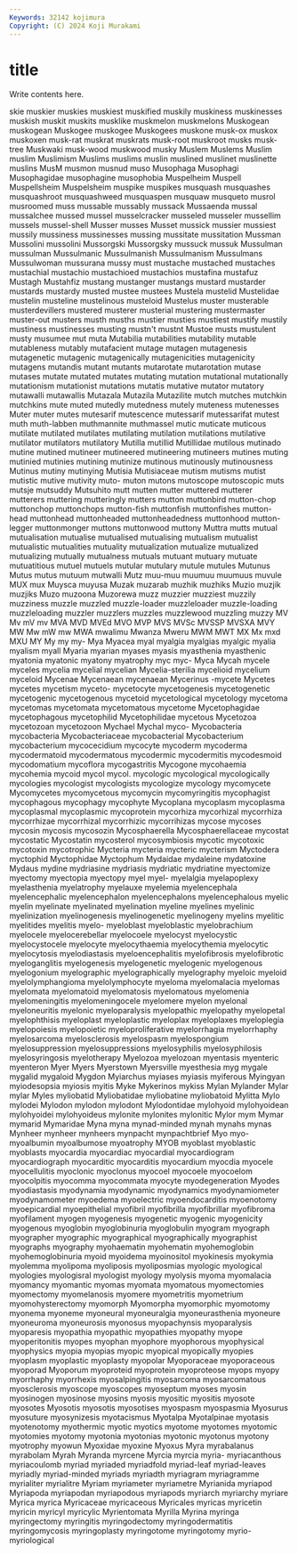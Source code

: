 ```yaml
---
Keywords: 32142 kojimura
Copyright: (C) 2024 Koji Murakami
---
```


# title

Write contents here.



skie muskier muskies muskiest muskified muskily muskiness muskinesses
muskish muskit muskits musklike muskmelon muskmelons Muskogean muskogean Muskogee muskogee
Muskogees muskone musk-ox muskox muskoxen musk-rat muskrat muskrats musk-root muskroot
musks musk-tree Muskwaki musk-wood muskwood musky Muslem Muslems Muslim muslim
Muslimism Muslims muslims muslin muslined muslinet muslinette muslins MusM musmon
musnud muso Musophaga Musophagi Musophagidae musophagine musophobia Muspelheim Muspell Muspellsheim
Muspelsheim muspike muspikes musquash musquashes musquashroot musquashweed musquaspen musquaw musqueto
musrol musroomed muss mussable mussably mussack Mussaenda mussal mussalchee mussed
mussel musselcracker musseled musseler mussellim mussels mussel-shell Musser musses Musset
mussick mussier mussiest mussily mussiness mussinesses mussing mussitate mussitation Mussman
Mussolini mussolini Mussorgski Mussorgsky mussuck mussuk Mussulman mussulman Mussulmanic Mussulmanish
Mussulmanism Mussulmans Mussulwoman mussurana mussy must mustache mustached mustaches mustachial
mustachio mustachioed mustachios mustafina mustafuz Mustagh Mustahfiz mustang mustanger mustangs
mustard mustarder mustards mustardy musted mustee mustees Mustela mustelid Mustelidae
mustelin musteline mustelinous musteloid Mustelus muster musterable musterdevillers mustered musterer
musterial mustering mustermaster muster-out musters musth musths mustier musties mustiest
mustify mustily mustiness mustinesses musting mustn't mustnt Mustoe musts mustulent
musty musumee mut muta Mutabilia mutabilities mutability mutable mutableness mutably
mutafacient mutage mutagen mutagenesis mutagenetic mutagenic mutagenically mutagenicities mutagenicity mutagens
mutandis mutant mutants mutarotate mutarotation mutase mutases mutate mutated mutates
mutating mutation mutational mutationally mutationism mutationist mutations mutatis mutative mutator
mutatory mutawalli mutawallis Mutazala Mutazila Mutazilite mutch mutches mutchkin mutchkins
mute muted mutedly mutedness mutely muteness mutenesses Muter muter mutes
mutesarif mutescence mutessarif mutessarifat mutest muth muth-labben muthmannite muthmassel mutic
muticate muticous mutilate mutilated mutilates mutilating mutilation mutilations mutilative mutilator
mutilators mutilatory Mutilla mutillid Mutillidae mutilous mutinado mutine mutined mutineer
mutineered mutineering mutineers mutines muting mutinied mutinies mutining mutinize mutinous
mutinously mutinousness Mutinus mutiny mutinying Mutisia Mutisiaceae mutism mutisms mutist
mutistic mutive mutivity muto- muton mutons mutoscope mutoscopic muts mutsje
mutsuddy Mutsuhito mutt mutten mutter muttered mutterer mutterers muttering mutteringly
mutters mutton muttonbird mutton-chop muttonchop muttonchops mutton-fish muttonfish muttonfishes mutton-head
muttonhead muttonheaded muttonheadedness muttonhood mutton-legger muttonmonger muttons muttonwood muttony Muttra
mutts mutual mutualisation mutualise mutualised mutualising mutualism mutualist mutualistic mutualities
mutuality mutualization mutualize mutualized mutualizing mutually mutualness mutuals mutuant mutuary
mutuate mutuatitious mutuel mutuels mutular mutulary mutule mutules Mutunus Mutus
mutus mutuum mutwalli Mutz muu-muu muumuu muumuus muvule MUX mux
Muysca muyusa Muzak muzarab muzhik muzhiks Muzio muzjik muzjiks Muzo
muzoona Muzorewa muzz muzzier muzziest muzzily muzziness muzzle muzzled muzzle-loader
muzzleloader muzzle-loading muzzleloading muzzler muzzlers muzzles muzzlewood muzzling muzzy MV
Mv mV mv MVA MVD MVEd MVO MVP MVS MVSc
MVSSP MVSXA MVY MW Mw mW mw MWA mwalimu Mwanza
Mweru MWM MWT MX Mx mxd MXU MY My my
my- Mya Myacea myal myalgia myalgias myalgic myalia myalism myall
Myaria myarian myases myasis myasthenia myasthenic myatonia myatonic myatony myatrophy
myc myc- Myca Mycah mycele myceles mycelia mycelial mycelian Mycelia-sterilia
mycelioid mycelium myceloid Mycenae Mycenaean mycenaean Mycerinus -mycete Mycetes mycetes
mycetism myceto- mycetocyte mycetogenesis mycetogenetic mycetogenic mycetogenous mycetoid mycetological mycetology
mycetoma mycetomas mycetomata mycetomatous mycetome Mycetophagidae mycetophagous mycetophilid Mycetophilidae mycetous
Mycetozoa mycetozoan mycetozoon Mychael Mychal myco- Mycobacteria mycobacteria Mycobacteriaceae mycobacterial
Mycobacterium mycobacterium mycocecidium mycocyte mycoderm mycoderma mycodermatoid mycodermatous mycodermic mycodermitis
mycodesmoid mycodomatium mycoflora mycogastritis Mycogone mycohaemia mycohemia mycoid mycol mycol.
mycologic mycological mycologically mycologies mycologist mycologists mycologize mycology mycomycete Mycomycetes
mycomycetous mycomycin mycomyringitis mycophagist mycophagous mycophagy mycophyte Mycoplana mycoplasm mycoplasma
mycoplasmal mycoplasmic mycoprotein mycorhiza mycorhizal mycorrhiza mycorrhizae mycorrhizal mycorrhizic mycorrihizas
mycose mycoses mycosin mycosis mycosozin Mycosphaerella Mycosphaerellaceae mycostat mycostatic Mycostatin
mycosterol mycosymbiosis mycotic mycotoxic mycotoxin mycotrophic Mycteria mycteria mycteric mycterism
Myctodera myctophid Myctophidae Myctophum Mydaidae mydaleine mydatoxine Mydaus mydine mydriasine
mydriasis mydriatic mydriatine myectomize myectomy myectopia myectopy myel myel- myelalgia
myelapoplexy myelasthenia myelatrophy myelauxe myelemia myelencephala myelencephalic myelencephalon myelencephalons myelencephalous
myelic myelin myelinate myelinated myelination myeline myelines myelinic myelinization myelinogenesis
myelinogenetic myelinogeny myelins myelitic myelitides myelitis myelo- myeloblast myeloblastic myelobrachium
myelocele myelocerebellar myelocoele myelocyst myelocystic myelocystocele myelocyte myelocythaemia myelocythemia myelocytic
myelocytosis myelodiastasis myeloencephalitis myelofibrosis myelofibrotic myeloganglitis myelogenesis myelogenetic myelogenic myelogenous
myelogonium myelographic myelographically myelography myeloic myeloid myelolymphangioma myelolymphocyte myeloma myelomalacia
myelomas myelomata myelomatoid myelomatosis myelomatous myelomenia myelomeningitis myelomeningocele myelomere myelon
myelonal myeloneuritis myelonic myeloparalysis myelopathic myelopathy myelopetal myelophthisis myeloplast myeloplastic
myeloplax myeloplaxes myeloplegia myelopoiesis myelopoietic myeloproliferative myelorrhagia myelorrhaphy myelosarcoma myelosclerosis
myelospasm myelospongium myelosuppression myelosuppressions myelosyphilis myelosyphilosis myelosyringosis myelotherapy Myelozoa myelozoan
myentasis myenteric myenteron Myer Myers Myerstown Myersville myesthesia myg mygale
mygalid mygaloid Mygdon Myiarchus myiases myiasis myiferous Myingyan myiodesopsia myiosis
myitis Myke Mykerinos mykiss Mylan Mylander Mylar mylar Myles myliobatid
Myliobatidae myliobatine myliobatoid Mylitta Mylo mylodei Mylodon mylodon mylodont Mylodontidae
mylohyoid mylohyoidean mylohyoidei mylohyoideus mylonite mylonites mylonitic Mylor mym Mymar
mymarid Mymaridae Myna myna mynad-minded mynah mynahs mynas Mynheer mynheer
mynheers mynpacht mynpachtbrief Myo myo- myoalbumin myoalbumose myoatrophy MYOB myoblast
myoblastic myoblasts myocardia myocardiac myocardial myocardiogram myocardiograph myocarditic myocarditis myocardium
myocdia myocele myocellulitis myoclonic myoclonus myocoel myocoele myocoelom myocolpitis myocomma
myocommata myocyte myodegeneration Myodes myodiastasis myodynamia myodynamic myodynamics myodynamiometer myodynamometer
myoedema myoelectric myoendocarditis myoenotomy myoepicardial myoepithelial myofibril myofibrilla myofibrillar myofibroma
myofilament myogen myogenesis myogenetic myogenic myogenicity myogenous myoglobin myoglobinuria myoglobulin
myogram myograph myographer myographic myographical myographically myographist myographs myography myohaematin
myohematin myohemoglobin myohemoglobinuria myoid myoidema myoinositol myokinesis myokymia myolemma myolipoma
myoliposis myoliposmias myologic myological myologies myologisral myologist myology myolysis myoma
myomalacia myomancy myomantic myomas myomata myomatous myomectomies myomectomy myomelanosis myomere
myometritis myometrium myomohysterectomy myomorph Myomorpha myomorphic myomotomy myonema myoneme myoneural
myoneuralgia myoneurasthenia myoneure myoneuroma myoneurosis myonosus myopachynsis myoparalysis myoparesis myopathia
myopathic myopathies myopathy myope myoperitonitis myopes myophan myophore myophorous myophysical
myophysics myopia myopias myopic myopical myopically myopies myoplasm myoplastic myoplasty
myopolar Myoporaceae myoporaceous myoporad Myoporum myoproteid myoprotein myoproteose myops myopy
myorrhaphy myorrhexis myosalpingitis myosarcoma myosarcomatous myosclerosis myoscope myoscopes myoseptum myoses
myosin myosinogen myosinose myosins myosis myositic myositis myosote myosotes Myosotis
myosotis myosotises myospasm myospasmia Myosurus myosuture myosynizesis myotacismus Myotalpa Myotalpinae
myotasis myotenotomy myothermic myotic myotics myotome myotomes myotomic myotomies myotomy
myotonia myotonias myotonic myotonus myotony myotrophy myowun Myoxidae myoxine Myoxus
Myra myrabalanus myrabolam Myrah Myranda myrcene Myrcia myrcia myria- myriacanthous
myriacoulomb myriad myriaded myriadfold myriad-leaf myriad-leaves myriadly myriad-minded myriads myriadth
myriagram myriagramme myrialiter myrialitre Myriam myriameter myriametre Myrianida myriapod Myriapoda
myriapodan myriapodous myriapods myriarch myriarchy myriare Myrica myrica Myricaceae myricaceous
Myricales myricas myricetin myricin myricyl myricylic Myrientomata Myrilla Myrina myringa
myringectomy myringitis myringodectomy myringodermatitis myringomycosis myringoplasty myringotome myringotomy myrio- myriological
